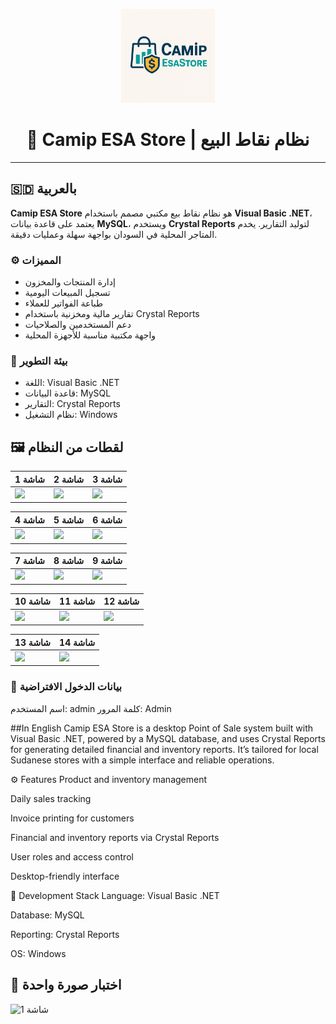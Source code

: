 <p align="center">
  <img src="screenshot/logo.png" alt="Camip ESA Store Logo" width="150"/>
</p>

<h1 align="center">🛒 Camip ESA Store | نظام نقاط البيع</h1>

---

## 🇸🇩 بالعربية

**Camip ESA Store** هو نظام نقاط بيع مكتبي مصمم باستخدام **Visual Basic .NET**، يعتمد على قاعدة بيانات **MySQL**، ويستخدم **Crystal Reports** لتوليد التقارير. يخدم المتاجر المحلية في السودان بواجهة سهلة وعمليات دقيقة.

### ⚙️ المميزات
- إدارة المنتجات والمخزون
- تسجيل المبيعات اليومية
- طباعة الفواتير للعملاء
- تقارير مالية ومخزنية باستخدام Crystal Reports
- دعم المستخدمين والصلاحيات
- واجهة مكتبية مناسبة للأجهزة المحلية

### 🧪 بيئة التطوير
- اللغة: Visual Basic .NET  
- قاعدة البيانات: MySQL  
- التقارير: Crystal Reports  
- نظام التشغيل: Windows

## 🖼️ لقطات من النظام

| شاشة 1 | شاشة 2 | شاشة 3 |
|--------|--------|--------|
| ![](screenshot/Screenshot_2025-09-04_10-01-01.png) | ![](screenshot/Screenshot_2025-09-04_10-02-15.png) | ![](screenshot/Screenshot_2025-09-04_10-03-22.png) |

| شاشة 4 | شاشة 5 | شاشة 6 |
|--------|--------|--------|
| ![](screenshot/Screenshot_2025-09-04_10-04-30.png) | ![](screenshot/Screenshot_2025-09-04_10-05-45.png) | ![](screenshot/Screenshot_2025-09-04_10-06-58.png) |

| شاشة 7 | شاشة 8 | شاشة 9 |
|--------|--------|--------|
| ![](screenshot/Screenshot_2025-09-04_10-08-10.png) | ![](screenshot/Screenshot_2025-09-04_10-09-25.png) | ![](screenshot/Screenshot_2025-09-04_10-10-40.png) |

| شاشة 10 | شاشة 11 | شاشة 12 |
|---------|---------|---------|
| ![](screenshot/Screenshot_2025-09-04_10-11-55.png) | ![](screenshot/Screenshot_2025-09-04_10-13-05.png) | ![](screenshot/Screenshot_2025-09-04_10-14-20.png) |

| شاشة 13 | شاشة 14 |
|---------|---------|
| ![](screenshot/Screenshot_2025-09-04_10-15-35.png) | ![](screenshot/Screenshot_2025-09-04_10-16-50.png) |


### 🔐 بيانات الدخول الافتراضية
اسم المستخدم: admin
كلمة المرور: Admin

##In English
Camip ESA Store is a desktop Point of Sale system built with Visual Basic .NET, powered by a MySQL database, and uses Crystal Reports for generating detailed financial and inventory reports. It’s tailored for local Sudanese stores with a simple interface and reliable operations.

⚙️ Features
Product and inventory management

Daily sales tracking

Invoice printing for customers

Financial and inventory reports via Crystal Reports

User roles and access control

Desktop-friendly interface

🧪 Development Stack
Language: Visual Basic .NET

Database: MySQL

Reporting: Crystal Reports

OS: Windows


## 🔎 اختبار صورة واحدة

![شاشة 1](screenshot/Screenshot_2025-09-04_10-01-01.png)

